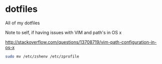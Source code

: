 # dotfiles
All of my dotfiles

Note to self, if having issues with VIM and path's in OS x

http://stackoverflow.com/questions/13708719/vim-path-configuration-in-os-x
```bash
sudo mv /etc/zshenv /etc/zprofile
```
